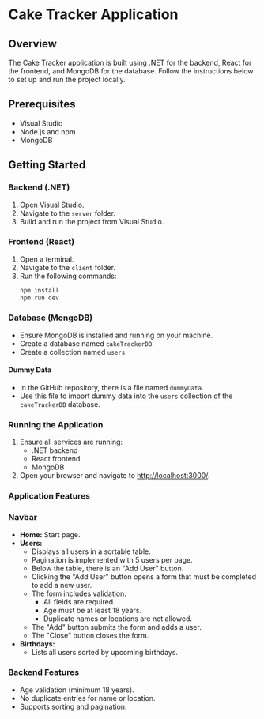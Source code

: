 # Cake Tracker Application

## Overview
The Cake Tracker application is built using .NET for the backend, React for the frontend, and MongoDB for the database. Follow the instructions below to set up and run the project locally.

## Prerequisites
- Visual Studio
- Node.js and npm
- MongoDB

## Getting Started

### Backend (.NET)
1. Open Visual Studio.
2. Navigate to the `server` folder.
3. Build and run the project from Visual Studio.

### Frontend (React)
1. Open a terminal.
2. Navigate to the `client` folder.
3. Run the following commands:
   ```bash
   npm install
   npm run dev
   
### Database (MongoDB)
- Ensure MongoDB is installed and running on your machine.
- Create a database named `cakeTrackerDB`.
- Create a collection named `users`.

#### Dummy Data
- In the GitHub repository, there is a file named `dummyData`.
- Use this file to import dummy data into the `users` collection of the `cakeTrackerDB` database.

### Running the Application
1. Ensure all services are running:
   - .NET backend
   - React frontend
   - MongoDB
2. Open your browser and navigate to [http://localhost:3000/](http://localhost:3000/).

### Application Features

### Navbar
- **Home:** Start page.
- **Users:**
  - Displays all users in a sortable table.
  - Pagination is implemented with 5 users per page.
  - Below the table, there is an "Add User" button.
  - Clicking the "Add User" button opens a form that must be completed to add a new user.
  - The form includes validation:
    - All fields are required.
    - Age must be at least 18 years.
    - Duplicate names or locations are not allowed.
  - The "Add" button submits the form and adds a user.
  - The "Close" button closes the form.
- **Birthdays:**
  - Lists all users sorted by upcoming birthdays.

### Backend Features
- Age validation (minimum 18 years).
- No duplicate entries for name or location.
- Supports sorting and pagination.
